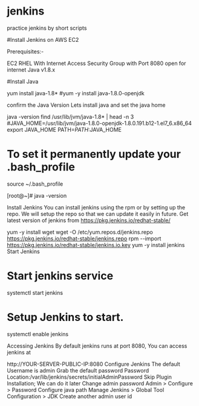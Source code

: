 # jenkins
practice jenkins by short scripts


#Install Jenkins on AWS EC2

Prerequisites:-

EC2 RHEL
With Internet Access
Security Group with Port 8080 open for internet
Java v1.8.x

#Install Java

yum install java-1.8*
#yum -y install java-1.8.0-openjdk



confirm the Java Version
Lets install java and set the java home

java -version
find /usr/lib/jvm/java-1.8* | head -n 3
#JAVA_HOME=/usr/lib/jvm/java-1.8.0-openjdk-1.8.0.191.b12-1.el7_6.x86_64
export JAVA_HOME
PATH=$PATH:$JAVA_HOME
# To set it permanently update your .bash_profile
source ~/.bash_profile

[root@~]# java -version

Install Jenkins
You can install jenkins using the rpm or by setting up the repo. We will setup the repo so that we can update it easily in future. Get latest version of jenkins from https://pkg.jenkins.io/redhat-stable/

yum -y install wget
wget -O /etc/yum.repos.d/jenkins.repo https://pkg.jenkins.io/redhat-stable/jenkins.repo
rpm --import https://pkg.jenkins.io/redhat-stable/jenkins.io.key
yum -y install jenkins
Start Jenkins
# Start jenkins service
systemctl start jenkins

# Setup Jenkins to start.
systemctl enable jenkins


Accessing Jenkins
By default jenkins runs at port 8080, You can access jenkins at

http://YOUR-SERVER-PUBLIC-IP:8080
Configure Jenkins
The default Username is admin
Grab the default password
Password Location:/var/lib/jenkins/secrets/initialAdminPassword
Skip Plugin Installation; We can do it later
Change admin password
Admin > Configure > Password
Configure java path
Manage Jenkins > Global Tool Configuration > JDK
Create another admin user id
